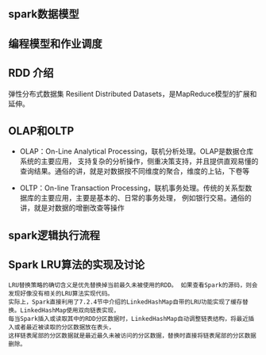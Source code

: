 ## spark数据模型

## 编程模型和作业调度

## RDD 介绍
弹性分布式数据集 Resilient Distributed Datasets，是MapReduce模型的扩展和延伸。

## OLAP和OLTP
* OLAP：On-Line Analytical Processing，联机分析处理。OLAP是数据仓库系统的主要应用，
支持复杂的分析操作，侧重决策支持，并且提供直观易懂的查询结果。通俗的讲，就是对数据按不同维度的聚合，维度的上钻，下卷等

* OLTP：On-line Transaction Processing，联机事务处理。传统的关系型数据库的主要应用，主要是基本的、日常的事务处理，
例如银行交易。通俗的讲，就是对数据的增删改查等操作

## spark逻辑执行流程

## Spark LRU算法的实现及讨论
    LRU替换策略的确切含义是优先替换掉当前最久未被使用的RDD。 如果查看Spark的源码，则会发现好像没有相关的LRU算法实现代码。
    实际上，Spark直接利用了7.2.4节中介绍的LinkedHashMap自带的LRU功能实现了缓存替换。LinkedHashMap使用双向链表实现，
    每当Spark插入或读取其中的RDD分区数据时，LinkedHashMap自动调整链表结构，将最近插入或者最近被读取的分区数据放在表头，
    这样链表尾部的分区数据就是最近最久未被访问的分区数据，替换时直接将链表尾部的分区数据删除。